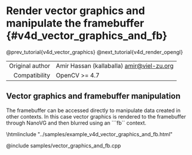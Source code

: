 # Render vector graphics and manipulate the framebuffer {#v4d_vector_graphics_and_fb}

@prev_tutorial{v4d_vector_graphics}
@next_tutorial{v4d_render_opengl}

|    |    |
| -: | :- |
| Original author | Amir Hassan (kallaballa) <amir@viel-zu.org> |
| Compatibility | OpenCV >= 4.7 |

## Vector graphics and framebuffer manipulation
The framebuffer can be accessed directly to manipulate data created in other contexts. In this case vector graphics is rendered to the framebuffer through NanoVG and then blurred using an ```fb`` context.

\htmlinclude "../samples/example_v4d_vector_graphics_and_fb.html"

@include samples/vector_graphics_and_fb.cpp

